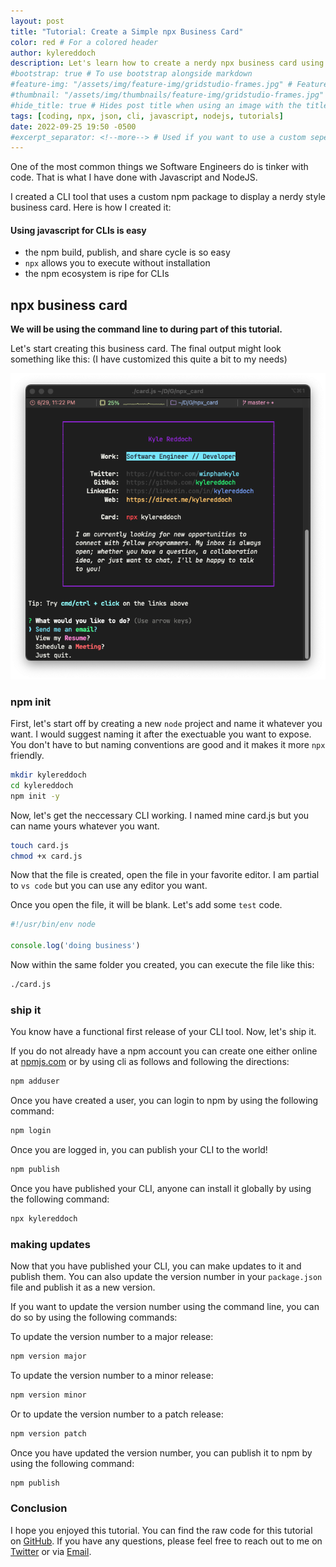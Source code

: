 ```yaml
---
layout: post
title: "Tutorial: Create a Simple npx Business Card"
color: red # For a colored header
author: kylereddoch
description: Let's learn how to create a nerdy npx business card using CLI, nodejs, and NPM.
#bootstrap: true # To use bootstrap alongside markdown
#feature-img: "/assets/img/feature-img/gridstudio-frames.jpg" # Featured image in post header
#thumbnail: "/assets/img/thumbnails/feature-img/gridstudio-frames.jpg" # Thumbnail for post in blog list
#hide_title: true # Hides post title when using an image with the title in it
tags: [coding, npx, json, cli, javascript, nodejs, tutorials]
date: 2022-09-25 19:50 -0500
#excerpt_separator: <!--more--> # Used if you want to use a custom seperator (put the seperator in the post where you want it)
---
```


One of the most common things we Software Engineers do is tinker with code. That is what I have done with Javascript and NodeJS.

I created a CLI tool that uses a custom npm package to display a nerdy style business card. Here is how I created it:

#### Using javascript for CLIs is easy

- the npm build, publish, and share cycle is so easy
- ``npx`` allows you to execute without installation
- the npm ecosystem is ripe for CLIs

## npx business card

**We will be using the command line to during part of this tutorial.**

Let's start creating this business card. The final output might look something like this: (I have customized this quite a bit to my needs)

![My npx Business Card](/assets/img/npx_sample.png)

### npm init

First, let's start off by creating a new ``node`` project and name it whatever you want. I would suggest naming it after the exectuable you want to expose. You don't have to but naming conventions are good and it makes it more ``npx`` friendly.

```bash
mkdir kylereddoch
cd kylereddoch
npm init -y
```

Now, let's get the neccessary CLI working. I named mine card.js but you can name yours whatever you want.

```bash
touch card.js
chmod +x card.js
```

Now that the file is created, open the file in your favorite editor. I am partial to ``vs code`` but you can use any editor you want.

Once you open the file, it will be blank. Let's add some ``test`` code.

```javascript
#!/usr/bin/env node

console.log('doing business')
```

Now within the same folder you created, you can execute the file like this:

```bash
./card.js
```

### ship it

You know have a functional first release of your CLI tool. Now, let's ship it.

If you do not already have a npm account you can create one either online at [npmjs.com](https://npmjs.com/) or by using cli as follows and following the directions:

```bash
npm adduser
```

Once you have created a user, you can login to npm by using the following command:

```bash
npm login
```

Once you are logged in, you can publish your CLI to the world!

```bash
npm publish
```

Once you have published your CLI, anyone can install it globally by using the following command:

```bash
npx kylereddoch
```

### making updates

Now that you have published your CLI, you can make updates to it and publish them. You can also update the version number in your ``package.json`` file and publish it as a new version.

If you want to update the version number using the command line, you can do so by using the following commands:

To update the version number to a major release:

```bash
npm version major
```

To update the version number to a minor release:

```bash
npm version minor
```

Or to update the version number to a patch release:

```bash
npm version patch
```
Once you have updated the version number, you can publish it to npm by using the following command:

```bash
npm publish
```

### Conclusion

I hope you enjoyed this tutorial. You can find the raw code for this tutorial on [GitHub](https://github.com/kylereddoch/npx_card). If you have any questions, please feel free to reach out to me on [Twitter](https://twitter.com/kylereddoch) or via [Email](kylereddoch@me.com).
